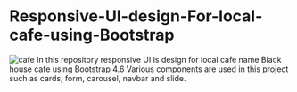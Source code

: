 # Responsive-UI-design-For-local-cafe-using-Bootstrap
![cafe](https://user-images.githubusercontent.com/92078186/147532982-3e1a1803-01ce-42c8-b1e7-6760c590bd99.png)
In this repository responsive UI is design for local cafe name Black house cafe using Bootstrap 4.6 
Various components are used in this project such as cards, form, carousel, navbar and slide.

